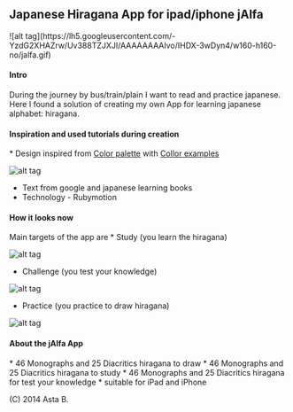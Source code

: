 <h2> Japanese Hiragana App for ipad/iphone jAlfa</h2>
![alt tag](https://lh5.googleusercontent.com/-YzdG2XHAZrw/Uv388TZJXJI/AAAAAAAAIvo/IHDX-3wDyn4/w160-h160-no/jalfa.gif)
<h4>Intro</h4>
 During the journey by bus/train/plain I want to read and practice japanese.
Here I found a solution of creating my own App for learning japanese alphabet: hiragana.

<h4>Inspiration and used tutorials during creation </h4>
* Design inspired from <a href="http://www.degraeve.com/color-palette/index.php" >Color palette</a>  with <a href="http://www.colorhexa.com/" >Collor examples</a>

![alt tag](https://lh5.googleusercontent.com/-TdG9hL99R4k/Uu9uIohVPPI/AAAAAAAAItU/4UYphgbUueI/w460-h300-no/inspiration_img.png)
* Text from google and japanese learning books
* Technology - Rubymotion

<h4>How it looks now</h4>
Main targets of the app are
* Study
(you learn the hiragana)

![alt tag](https://lh4.googleusercontent.com/-pWUuz3CBnXE/Uv1WIwPIr5I/AAAAAAAAIvU/CNpgGUGwGi4/w630-h360-no/study.png)
* Challenge
(you test your knowledge)

![alt tag](https://lh4.googleusercontent.com/-qITQmC-RDUY/Uv1V_JBFHVI/AAAAAAAAIu0/IXNr3ic5bGc/w630-h360-no/test.png)
* Practice
(you practice to draw hiragana)

![alt tag](https://lh5.googleusercontent.com/-BbKcvvsgIqQ/Uv1WEYZkxvI/AAAAAAAAIvE/AJfKcChJcJA/w630-h387-no/draw.png)

<h4>About the jAlfa App </h4>
* 46 Monographs and 25 Diacritics hiragana to draw
* 46 Monographs and 25 Diacritics hiragana to study
* 46 Monographs and 25 Diacritics hiragana for test your knowledge
* suitable for iPad and iPhone

(C) 2014 Asta B. 
